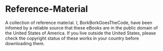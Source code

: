 # Reference-Material
A collection of reference material. I, BorkBorkGoesTheCode, have been infomed by a reliable source that these eBooks are in the public domain of the United States of America. If you live outside the United States, please check the copyright status of these works in your country before downloading them.
